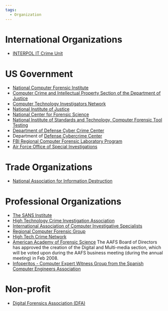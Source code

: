 ```yaml
---
tags:
  - Organization
---
```


# International Organizations

* [INTERPOL IT Crime Unit](https://www.interpol.int/en/Crimes/Cybercrime)

# US Government

* [National Computer Forensic Institute](national_computer_forensic_institute.md)
* [Computer Crime and Intellectual Property Section of the Department of Justice](http://cybercrime.gov/)
* [Computer Technology Investigators Network](http://www.ctin.org)
* [National Institute of Justice](http://www.ojp.usdoj.gov/nij/)
* [National Center for Forensic Science](http://ncfs.ucf.edu/)
* [National Institute of Standards and Technology, Computer Forensic Tool Testing](http://www.cftt.nist.gov/)
* [Department of Defense Cyber Crime Center](http://www.dc3.mil/)
* Department of [Defense Cybercrime Center](defense_cybercrime_center.md)
* [FBI Regional Computer Forensic Laboratory Program](http://www.rcfl.gov/)
* [Air Force Office of Special Investigations](http://www.osi.af.mil/)

# Trade Organizations

* [National Association for Information Destruction](http://www.naidonline.org/)

# Professional Organizations

* [The SANS Institute](http://www.sans.org/)
* [High Technology Crime Investigation Association](http://www.htcia.org/)
* [International Association of Computer Investigative Specialists](https://www.iacis.com/)
* [Regional Computer Forensic Group](http://www.rcfg.org/)
* [High Tech Crime Network](http://www.htcn.org/)
* [American Academy of Forensic Science](http://www.aafs.org/) The AAFS
  Board of Directors has approved the creation of the Digital and
  Multi-media section, which will be voted upon during the AAFS business
  meeting (during the annual meeting) in Feb 2008.
* [Infoperitos - Computer Expert Witness Group from the Spanish Computer Engineers Association](http://www.infoperitos.com/)

# Non-profit

* [Digital Forensics Association (DFA)](http://www.digitalforensicsassociation.org/)
